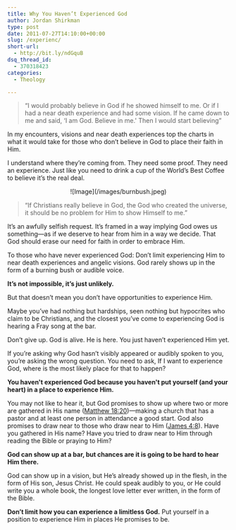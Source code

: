 ```yaml
---
title: Why You Haven’t Experienced God
author: Jordan Shirkman
type: post
date: 2011-07-27T14:10:00+00:00
slug: /experienc/
short-url:
  - http://bit.ly/ndGquB
dsq_thread_id:
  - 370318423
categories:
  - Theology

---
```

> “I would probably believe in God if he showed himself to me. Or if I had a near death experience and had some vision. If he came down to me and said, &#8216;I am God. Believe in me.' Then I would start believing”

In my encounters, visions and near death experiences top the charts in what it would take for those who don’t believe in God to place their faith in Him.

I understand where they’re coming from. They need some proof. They need an experience. Just like you need to drink a cup of the World’s Best Coffee to believe it’s the real deal.

<p style="text-align: center;">
  ![Image](/images/burnbush.jpeg)
</p>

> “If Christians really believe in God, the God who created the universe, it should be no problem for Him to show Himself to me.”

It’s an awfully selfish request. It’s framed in a way implying God owes us something—as if we deserve to hear from him in a way we decide. That God should erase our need for faith in order to embrace Him.

To those who have never experienced God: Don’t limit experiencing Him to near death experiences and angelic visions. God rarely shows up in the form of a burning bush or audible voice.

**It’s not impossible, it’s just unlikely.**

But that doesn’t mean you don’t have opportunities to experience Him.

Maybe you’ve had nothing but hardships, seen nothing but hypocrites who claim to be Christians, and the closest you’ve come to experiencing God is hearing a Fray song at the bar.

Don’t give up. God is alive. He is here. You just haven’t experienced Him yet.

If you’re asking why God hasn’t visibly appeared or audibly spoken to you, you’re asking the wrong question. You need to ask, If I want to experience God, where is the most likely place for that to happen?

**You haven't experienced God because you haven't put yourself (and your heart) in a place to experience Him.**

You may not like to hear it, but God promises to show up where two or more are gathered in His name ([Matthew 18:20](http://bib.ly/Mt18.20.ESV))—making a church that has a pastor and at least one person in attendance a good start. God also promises to draw near to those who draw near to Him ([James 4:8](http://bib.ly/Jm4.8.ESV)). Have you gathered in His name? Have you tried to draw near to Him through reading the Bible or praying to Him?

**God can show up at a bar, but chances are it is going to be hard to hear Him there.**

God can show up in a vision, but He’s already showed up in the flesh, in the form of His son, Jesus Christ. He could speak audibly to you, or He could write you a whole book, the longest love letter ever written, in the form of the Bible.

**Don’t limit how you can experience a limitless God.** Put yourself in a position to experience Him in places He promises to be.

